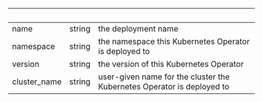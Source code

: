 <!-- Code generated for API Clients. DO NOT EDIT. -->

| &nbsp;       | &nbsp; | &nbsp;                                                                 |
| ------------ | ------ | ---------------------------------------------------------------------- |
| name         | string | the deployment name                                                    |
| namespace    | string | the namespace this Kubernetes Operator is deployed to                  |
| version      | string | the version of this Kubernetes Operator                                |
| cluster_name | string | user-given name for the cluster the Kubernetes Operator is deployed to |
